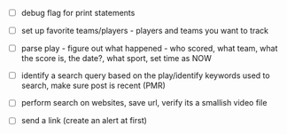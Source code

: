  - [ ] debug flag for print statements
		
 - [ ] set up favorite teams/players - players and teams you want to track

 - [ ] parse play - figure out what happened - who scored, what team, what the score is, the date?, what sport, 		set time as NOW
	
 - [ ] identify a search query based on the play/identify keywords used to search, make sure post is recent 		(PMR)

 - [ ] perform search on websites, save url, verify its a smallish video file

 - [ ] send a link (create an alert at first)
